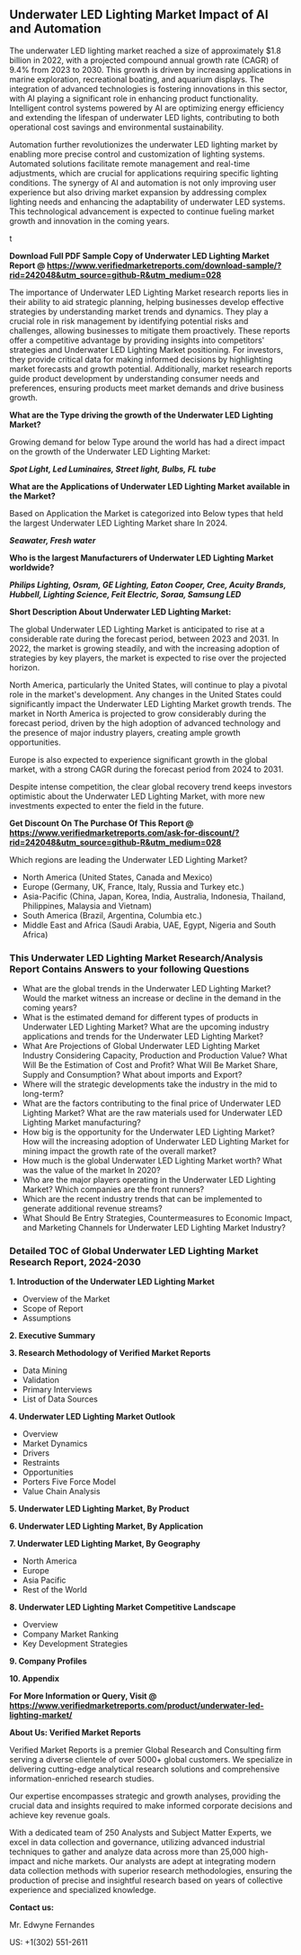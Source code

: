 <h2>Underwater LED Lighting Market Impact of AI and Automation</h2><p>The underwater LED lighting market reached a size of approximately $1.8 billion in 2022, with a projected compound annual growth rate (CAGR) of 9.4% from 2023 to 2030. This growth is driven by increasing applications in marine exploration, recreational boating, and aquarium displays. The integration of advanced technologies is fostering innovations in this sector, with AI playing a significant role in enhancing product functionality. Intelligent control systems powered by AI are optimizing energy efficiency and extending the lifespan of underwater LED lights, contributing to both operational cost savings and environmental sustainability.</p><p>Automation further revolutionizes the underwater LED lighting market by enabling more precise control and customization of lighting systems. Automated solutions facilitate remote management and real-time adjustments, which are crucial for applications requiring specific lighting conditions. The synergy of AI and automation is not only improving user experience but also driving market expansion by addressing complex lighting needs and enhancing the adaptability of underwater LED systems. This technological advancement is expected to continue fueling market growth and innovation in the coming years.</p>t</p><p id="" class=""><strong>Download Full PDF Sample Copy of Underwater LED Lighting Market Report @ <a href="https://www.verifiedmarketreports.com/download-sample/?rid=242048&utm_source=github-R&utm_medium=028" target="_blank">https://www.verifiedmarketreports.com/download-sample/?rid=242048&utm_source=github-R&utm_medium=028</a></strong></p><p>The importance of&nbsp;Underwater LED Lighting Market research reports lies in their ability to aid strategic planning, helping businesses develop effective strategies by understanding market trends and dynamics. They play a crucial role in risk management by identifying potential risks and challenges, allowing businesses to mitigate them proactively. These reports offer a competitive advantage by providing insights into competitors' strategies and Underwater LED Lighting Market positioning. For investors, they provide critical data for making informed decisions by highlighting market forecasts and growth potential. Additionally, market research reports guide product development by understanding consumer needs and preferences, ensuring products meet market demands and drive business growth.</p><p><strong>What are the&nbsp;Type driving the growth of the Underwater LED Lighting Market?</strong></p><p id="" class="">Growing demand for below Type around the world has had a direct impact on the growth of the Underwater LED Lighting Market:</p><em><strong>Spot Light, Led Luminaires, Street light, Bulbs, FL tube</strong></em></p><strong>What are the&nbsp;Applications&nbsp;of Underwater LED Lighting Market available in the Market?</strong></p><p id="" class="">Based on Application the Market is categorized into Below types that held the largest Underwater LED Lighting Market share In 2024.</p><em><strong>Seawater, Fresh water</strong></em></p><strong>Who is the largest Manufacturers of Underwater LED Lighting Market worldwide?</strong></p><p><em><strong>Philips Lighting, Osram, GE Lighting, Eaton Cooper, Cree, Acuity Brands, Hubbell, Lighting Science, Feit Electric, Soraa, Samsung LED</strong></em></p><p id="" class=""><strong>Short Description About Underwater LED Lighting Market:</strong></p><p>The global Underwater LED Lighting Market is anticipated to rise at a considerable rate during the forecast period, between 2023 and 2031. In 2022, the market is growing steadily, and with the increasing adoption of strategies by key players, the market is expected to rise over the projected horizon.</p><p>North America, particularly the United States, will continue to play a pivotal role in the market's development. Any changes in the United States could significantly impact the Underwater LED Lighting Market growth trends. The market in North America is projected to grow considerably during the forecast period, driven by the high adoption of advanced technology and the presence of major industry players, creating ample growth opportunities.</p><p>Europe is also expected to experience significant growth in the global market, with a strong CAGR during the forecast period from 2024 to 2031.</p><p>Despite intense competition, the clear global recovery trend keeps investors optimistic about the Underwater LED Lighting Market, with more new investments expected to enter the field in the future.</p><p id="" class=""><strong>Get Discount On The Purchase Of This Report @ <a href="https://www.verifiedmarketreports.com/ask-for-discount/?rid=242048&utm_source=github-R&utm_medium=028" target="_blank">https://www.verifiedmarketreports.com/ask-for-discount/?rid=242048&utm_source=github-R&utm_medium=028</a></strong></p>Which regions are leading the Underwater LED Lighting Market?</p><ul><li>North America (United States, Canada and Mexico)</li><li>Europe (Germany, UK, France, Italy, Russia and Turkey etc.)</li><li>Asia-Pacific (China, Japan, Korea, India, Australia, Indonesia, Thailand, Philippines, Malaysia and Vietnam)</li><li>South America (Brazil, Argentina, Columbia etc.)</li><li>Middle East and Africa (Saudi Arabia, UAE, Egypt, Nigeria and South Africa)</li></ul><h3 id="" class="">This Underwater LED Lighting Market Research/Analysis Report Contains Answers to your following Questions</h3><ul><li>What are the global trends in the Underwater LED Lighting Market? Would the market witness an increase or decline in the demand in the coming years?</li><li>What is the estimated demand for different types of products in Underwater LED Lighting Market? What are the upcoming industry applications and trends for the Underwater LED Lighting Market?</li><li>What Are Projections of Global Underwater LED Lighting Market Industry Considering Capacity, Production and Production Value? What Will Be the Estimation of Cost and Profit? What Will Be Market Share, Supply and Consumption? What about imports and Export?</li><li>Where will the strategic developments take the industry in the mid to long-term?</li><li>What are the factors contributing to the final price of Underwater LED Lighting Market? What are the raw materials used for Underwater LED Lighting Market manufacturing?</li><li>How big is the opportunity for the Underwater LED Lighting Market? How will the increasing adoption of Underwater LED Lighting Market for mining impact the growth rate of the overall market?</li><li>How much is the global Underwater LED Lighting Market worth? What was the value of the market In 2020?</li><li>Who are the major players operating in the Underwater LED Lighting Market? Which companies are the front runners?</li><li>Which are the recent industry trends that can be implemented to generate additional revenue streams?</li><li>What Should Be Entry Strategies, Countermeasures to Economic Impact, and Marketing Channels for Underwater LED Lighting Market Industry?</li></ul><h3 id="" class="">Detailed TOC of Global Underwater LED Lighting Market Research Report, 2024-2030</h3><p id="" class=""><strong>1. Introduction of the Underwater LED Lighting Market</strong></p><ul><li>Overview of the Market</li><li>Scope of Report</li><li>Assumptions</li></ul><p id="" class=""><strong>2. Executive Summary</strong></p><p id="" class=""><strong>3. Research Methodology of Verified Market Reports</strong></p><ul><li>Data Mining</li><li>Validation</li><li>Primary Interviews</li><li>List of Data Sources</li></ul><p id="" class=""><strong>4. Underwater LED Lighting Market Outlook</strong></p><ul><li>Overview</li><li>Market Dynamics</li><li>Drivers</li><li>Restraints</li><li>Opportunities</li><li>Porters Five Force Model</li><li>Value Chain Analysis</li></ul><p id="" class=""><strong>5. Underwater LED Lighting Market, By Product</strong></p><p id="" class=""><strong>6. Underwater LED Lighting Market, By Application</strong></p><p id="" class=""><strong>7. Underwater LED Lighting Market, By Geography</strong></p><ul><li>North America</li><li>Europe</li><li>Asia Pacific</li><li>Rest of the World</li></ul><p id="" class=""><strong>8. Underwater LED Lighting Market Competitive Landscape</strong></p><ul><li>Overview</li><li>Company Market Ranking</li><li>Key Development Strategies</li></ul><p id="" class=""><strong>9. Company Profiles</strong></p><p id="" class=""><strong>10. Appendix</strong></p><p id="" class=""><strong>For More Information or Query, Visit @ <a href="https://www.verifiedmarketreports.com/product/underwater-led-lighting-market/" target="_blank">https://www.verifiedmarketreports.com/product/underwater-led-lighting-market/</a></strong></p><p id="" class=""><strong>About Us: Verified Market Reports</strong></p><p id="" class="">Verified Market Reports is a premier Global Research and Consulting firm serving a diverse clientele of over 5000+ global customers. We specialize in delivering cutting-edge analytical research solutions and comprehensive information-enriched research studies.</p><p id="" class="">Our expertise encompasses strategic and growth analyses, providing the crucial data and insights required to make informed corporate decisions and achieve key revenue goals.</p><p id="" class="">With a dedicated team of 250 Analysts and Subject Matter Experts, we excel in data collection and governance, utilizing advanced industrial techniques to gather and analyze data across more than 25,000 high-impact and niche markets. Our analysts are adept at integrating modern data collection methods with superior research methodologies, ensuring the production of precise and insightful research based on years of collective experience and specialized knowledge.</p><p id="" class=""><strong>Contact us:</strong></p><p id="" class="">Mr. Edwyne Fernandes</p><p id="" class="">US: +1(302) 551-2611</p>